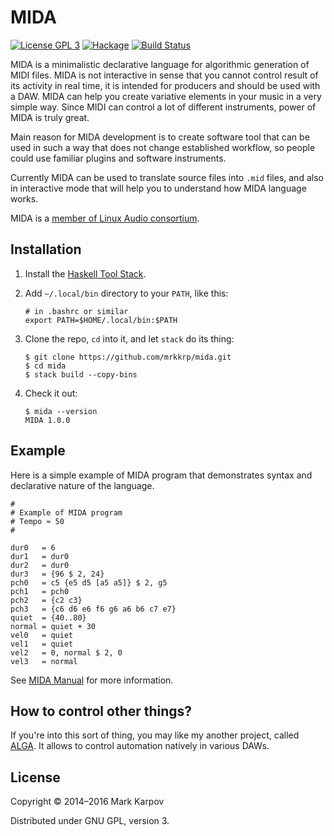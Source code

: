 # MIDA

[![License GPL 3](https://img.shields.io/badge/license-GPL_3-green.svg)](http://www.gnu.org/licenses/gpl-3.0.txt)
[![Hackage](https://img.shields.io/hackage/v/mida.svg?style=flat)](https://hackage.haskell.org/package/mida)
[![Build Status](https://travis-ci.org/mrkkrp/mida.svg?branch=master)](https://travis-ci.org/mrkkrp/mida)

MIDA is a minimalistic declarative language for algorithmic generation of
MIDI files. MIDA is not interactive in sense that you cannot control result
of its activity in real time, it is intended for producers and should be
used with a DAW. MIDA can help you create variative elements in your music
in a very simple way. Since MIDI can control a lot of different instruments,
power of MIDA is truly great.

Main reason for MIDA development is to create software tool that can
be used in such a way that does not change established workflow, so
people could use familiar plugins and software instruments.

Currently MIDA can be used to translate source files into `.mid` files, and
also in interactive mode that will help you to understand how MIDA language
works.

MIDA is a
[member of Linux Audio consortium](http://linuxaudio.org/members.html).

## Installation

1. Install the [Haskell Tool Stack](http://haskellstack.org).

2. Add `~/.local/bin` directory to your `PATH`, like this:

   ```
   # in .bashrc or similar
   export PATH=$HOME/.local/bin:$PATH
   ```

3. Clone the repo, `cd` into it, and let `stack` do its thing:

   ```
   $ git clone https://github.com/mrkkrp/mida.git
   $ cd mida
   $ stack build --copy-bins
   ```

4. Check it out:

   ```
   $ mida --version
   MIDA 1.0.0
   ```

## Example

Here is a simple example of MIDA program that demonstrates syntax and
declarative nature of the language.

```
#
# Example of MIDA program
# Tempo ≈ 50
#

dur0   = 6
dur1   = dur0
dur2   = dur0
dur3   = {96 $ 2, 24}
pch0   = c5 {e5 d5 [a5 a5]} $ 2, g5
pch1   = pch0
pch2   = {c2 c3}
pch3   = {c6 d6 e6 f6 g6 a6 b6 c7 e7}
quiet  = {40..80}
normal = quiet + 30
vel0   = quiet
vel1   = quiet
vel2   = 0, normal $ 2, 0
vel3   = normal
```

See [MIDA Manual](https://mrkkrp.github.io/mida/) for more information.

## How to control other things?

If you're into this sort of thing, you may like my another project, called
[ALGA](https://github.com/mrkkrp/alga). It allows to control automation
natively in various DAWs.

## License

Copyright © 2014–2016 Mark Karpov

Distributed under GNU GPL, version 3.
